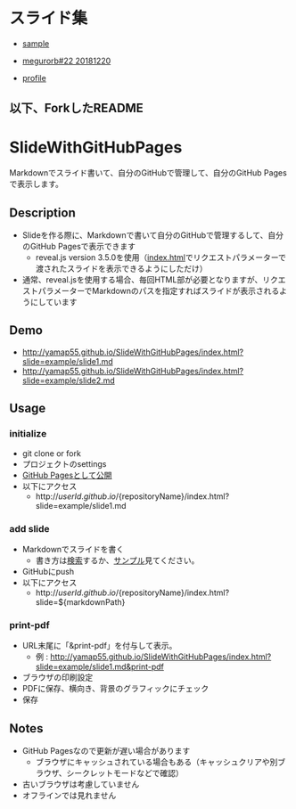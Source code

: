 # スライド集

- [sample](https://tkoyama1988.github.io/slide/index.html?slide=example/slide1.md)

- [megurorb#22 20181220](https://tkoyama1988.github.io/slide/index.html?slide=megurorb/20181220.md)

- [profile](https://tkoyama1988.github.io/slide/index.html?slide=profile/20181209.md)

## 以下、ForkしたREADME

# SlideWithGitHubPages
Markdownでスライド書いて、自分のGitHubで管理して、自分のGitHub Pagesで表示します。

## Description
- Slideを作る際に、Markdownで書いて自分のGitHubで管理するして、自分のGitHub Pagesで表示できます
  - reveal.js version 3.5.0を使用（[index.html](https://raw.githubusercontent.com/hakimel/reveal.js/a6ecbfa73272977d04e107f878a6afbfd17c6869/index.html)でリクエストパラメーターで渡されたスライドを表示できるようにしただけ）
- 通常、reveal.jsを使用する場合、毎回HTML部が必要となりますが、リクエストパラメーターでMarkdownのパスを指定すればスライドが表示されるようにしています

## Demo
- http://yamap55.github.io/SlideWithGitHubPages/index.html?slide=example/slide1.md
- http://yamap55.github.io/SlideWithGitHubPages/index.html?slide=example/slide2.md

## Usage
### initialize
- git clone or fork
- プロジェクトのsettings
- [GitHub Pagesとして公開](https://www.google.com/search?q=github+pages)
- 以下にアクセス
  - http://${userId}.github.io/${repositoryName}/index.html?slide=example/slide1.md

### add slide
- Markdownでスライドを書く
  - 書き方は[検索](https://www.google.com/search?q=revelal.js+markdown)するか、[サンプル](https://raw.githubusercontent.com/yamap55/SlideWithGitHubPages/master/example/slide1.md)見てください。
- GitHubにpush
- 以下にアクセス
  - http://${userId}.github.io/${repositoryName}/index.html?slide=${markdownPath}

### print-pdf
- URL末尾に「&print-pdf」を付与して表示。
  - 例 : http://yamap55.github.io/SlideWithGitHubPages/index.html?slide=example/slide1.md&print-pdf
- ブラウザの印刷設定
- PDFに保存、横向き、背景のグラフィックにチェック
- 保存

## Notes
- GitHub Pagesなので更新が遅い場合があります
  - ブラウザにキャッシュされている場合もある（キャッシュクリアや別ブラウザ、シークレットモードなどで確認）
- 古いブラウザは考慮していません
- オフラインでは見れません
